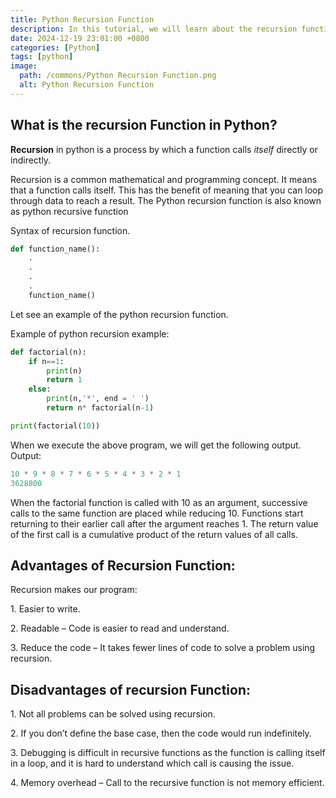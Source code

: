 ```yaml
---
title: Python Recursion Function
description: In this tutorial, we will learn about the recursion function and create a recursive function in python that can call itself. 
date: 2024-12-19 23:01:00 +0800
categories: [Python]
tags: [python]
image:
  path: /commons/Python Recursion Function.png
  alt: Python Recursion Function
---
```


## What is the recursion Function in Python?

**Recursion** in python is a process by which a function calls *itself* directly or indirectly.

Recursion is a common mathematical and programming concept. It means that a function calls itself. This has the benefit of meaning that you can loop through data to reach a result. The Python recursion function is also known as python recursive function

Syntax of recursion function.

```python
def function_name():
	.
	.
	.
	.
	function_name()

```

Let see an example of the python recursion function.

Example of python recursion example:

```python
def factorial(n):
    if n==1:
        print(n)
        return 1
    else:
        print(n,'*', end = ' ')
        return n* factorial(n-1)

print(factorial(10))

```

When we execute the above program, we will get the following output.  
Output:

```python
10 * 9 * 8 * 7 * 6 * 5 * 4 * 3 * 2 * 1
3628800

```

When the factorial function is called with 10 as an argument, successive calls to the same function are placed while reducing 10\. Functions start returning to their earlier call after the argument reaches 1\. The return value of the first call is a cumulative product of the return values of all calls.

## 

## Advantages of Recursion Function:

Recursion makes our program:

<script type="text/javascript">
	atOptions = {
		'key' : '98858c4e91885e00ea9926beee01c03e',
		'format' : 'iframe',
		'height' : 90,
		'width' : 728,
		'params' : {}
	};
</script>
<script type="text/javascript" src="https://www.highperformanceformat.com/98858c4e91885e00ea9926beee01c03e/invoke.js"></script>
1\. Easier to write.

2\. Readable – Code is easier to read and understand.

3\. Reduce the code – It takes fewer lines of code to solve a problem using recursion.

## Disadvantages of recursion Function:

<script type="text/javascript">
	atOptions = {
		'key' : '98858c4e91885e00ea9926beee01c03e',
		'format' : 'iframe',
		'height' : 90,
		'width' : 728,
		'params' : {}
	};
</script>
<script type="text/javascript" src="https://www.highperformanceformat.com/98858c4e91885e00ea9926beee01c03e/invoke.js"></script>
1\. Not all problems can be solved using recursion.

2\. If you don’t define the base case, then the code would run indefinitely.

<script type="text/javascript">
	atOptions = {
		'key' : '98858c4e91885e00ea9926beee01c03e',
		'format' : 'iframe',
		'height' : 90,
		'width' : 728,
		'params' : {}
	};
</script>
<script type="text/javascript" src="https://www.highperformanceformat.com/98858c4e91885e00ea9926beee01c03e/invoke.js"></script>
3\. Debugging is difficult in recursive functions as the function is calling itself in a loop, and it is hard to understand which call is causing the issue.

4\. Memory overhead – Call to the recursive function is not memory efficient.

